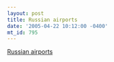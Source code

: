 ```yaml
---
layout: post
title: Russian airports
date: '2005-04-22 10:12:00 -0400'
mt_id: 795
---
```

<a href="http://news.bbc.co.uk/2/hi/programmes/from_our_own_correspondent/4448813.stm">Russian airports</a>
